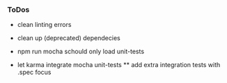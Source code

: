 ### ToDos

* clean linting errors
* clean up (deprecated) dependecies

* npm run mocha schould only load unit-tests
* let karma integrate mocha unit-tests
** add extra integration tests with .spec focus